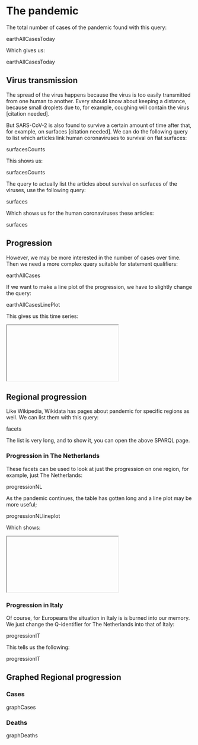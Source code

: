 # The pandemic

The total number of cases of the <topic>pandemic</topic> found with this query:

<sparql>earthAllCasesToday</sparql>

Which gives us:

<out>earthAllCasesToday</out>

## Virus <topic>transmission</topic>

The spread of the virus happens because the virus is too easily transmitted from
one human to another. Every should know about keeping a distance, because
small droplets due to, for example, coughing will contain the virus [citation needed].

But SARS-CoV-2 is also found to survive a certain amount of time after that,
for example, on surfaces [citation needed]. We can do the following query
to list which articles link human coronaviruses to survival on flat <topic>surfaces</topic>:

<sparql>surfacesCounts</sparql>

This shows us:

<out>surfacesCounts</out>

The query to actually list the articles about survival on surfaces of
the viruses, use the following query:

<sparql>surfaces</sparql>

Which shows us for the human coronaviruses these articles:

<out>surfaces</out>

## Progression

However, we may be more interested in the number of cases over time.
Then we need a more complex query suitable for statement qualifiers:

<sparql>earthAllCases</sparql>

If we want to make a line plot of the progression, we have to slightly
change the query:

<sparql>earthAllCasesLinePlot</sparql>

This gives us this time series:

<iframe>earthAllCasesLinePlot</iframe>

## Regional progression

Like Wikipedia, Wikidata has pages about pandemic for specific regions
as well. We can list them with this query:

<sparql>facets</sparql>

The list is very long, and to show it, you can open the above SPARQL page.

### Progression in The Netherlands

These facets can be used to look at just the <topic>progression</topic> on one region,
for example, just <topic>The Netherlands</topic>:

<sparql>progressionNL</sparql>

As the pandemic continues, the table has gotten long and a line plot may
be more useful;

<sparql>progressionNLlineplot</sparql>

Which shows:

<iframe>progressionNLlineplot</iframe>

### Progression in Italy

Of course, for Europeans the situation in <topic>Italy</topic> is is burned
into our memory. We just change the Q-identifier for The Netherlands into that
of Italy:

<sparql>progressionIT</sparql>

This tells us the following:

<out>progressionIT</out>

## Graphed Regional progression

### Cases

<sparql>graphCases</sparql>

### Deaths

<sparql>graphDeaths</sparql>
